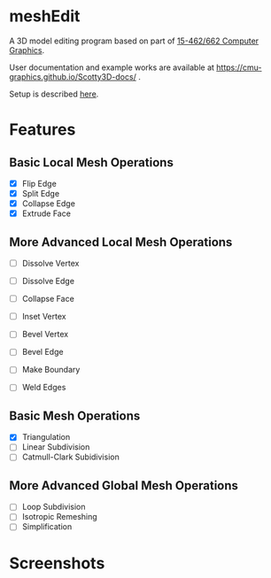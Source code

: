 # meshEdit

A 3D model editing program based on part of  [15-462/662 Computer Graphics](http://15462.courses.cs.cmu.edu).

User documentation and example works are available at https://cmu-graphics.github.io/Scotty3D-docs/ .

Setup is described [here](https://github.com/eqdiag/myScotty3d/tree/main#readme).


# Features
## Basic Local Mesh Operations
- [x] Flip Edge
- [x] Split Edge
- [x] Collapse Edge
- [x] Extrude Face
## More Advanced Local Mesh Operations
- [ ] Dissolve Vertex
- [ ] Dissolve Edge
- [ ] Collapse Face
- [ ] Inset Vertex
- [ ] Bevel Vertex
- [ ] Bevel Edge
- [ ] Make Boundary
- [ ] Weld Edges




## Basic Mesh Operations
- [x] Triangulation
- [ ] Linear Subdivision
- [ ] Catmull-Clark Subidivision
## More Advanced Global Mesh Operations
- [ ] Loop Subdivision
- [ ] Isotropic Remeshing
- [ ] Simplification

# Screenshots

